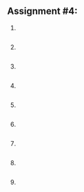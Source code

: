 ## Assignment #4:

1. 
```

```

2. 
```

```
 
3. 
```

```

4. 
```

```

5. 
```

```

6. 
```

```

7. 
```

```

8. 
```

```

9. 
```

```

